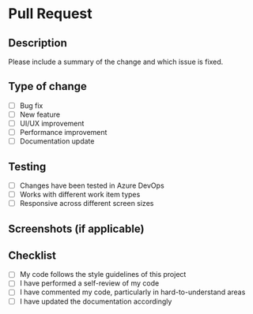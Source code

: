 # Pull Request

## Description

Please include a summary of the change and which issue is fixed.

## Type of change

- [ ] Bug fix
- [ ] New feature
- [ ] UI/UX improvement
- [ ] Performance improvement
- [ ] Documentation update

## Testing

- [ ] Changes have been tested in Azure DevOps
- [ ] Works with different work item types
- [ ] Responsive across different screen sizes

## Screenshots (if applicable)

## Checklist

- [ ] My code follows the style guidelines of this project
- [ ] I have performed a self-review of my code
- [ ] I have commented my code, particularly in hard-to-understand areas
- [ ] I have updated the documentation accordingly
